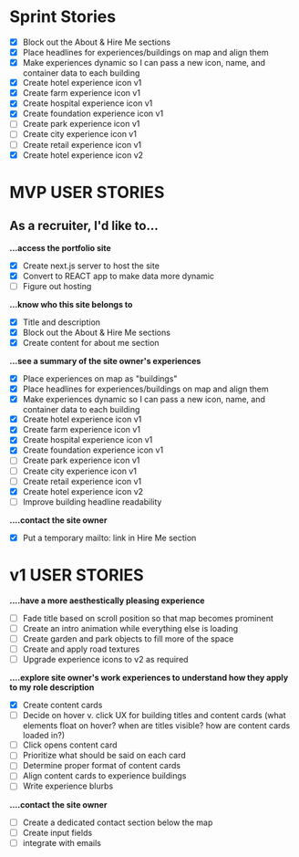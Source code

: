 # Sprint Stories
- [x] Block out the About & Hire Me sections
- [x] Place headlines for experiences/buildings on map and align them
- [x] Make experiences dynamic so I can pass a new icon, name, and container data to each building
- [x] Create hotel experience icon v1
- [x] Create farm experience icon v1
- [x] Create hospital experience icon v1
- [x] Create foundation experience icon v1
- [ ] Create park experience icon v1
- [ ] Create city experience icon v1
- [ ] Create retail experience icon v1
- [x] Create hotel experience icon v2

# MVP USER STORIES
## As a recruiter, I'd like to...
**...access the portfolio site**
- [x] Create next.js server to host the site
- [x] Convert to REACT app to make data more dynamic
- [ ] Figure out hosting

**...know who this site belongs to** 
- [x] Title and description
- [x] Block out the About & Hire Me sections
- [x] Create content for about me section

**...see a summary of the site owner's experiences**
- [x] Place experiences on map as "buildings"
- [x] Place headlines for experiences/buildings on map and align them
- [x] Make experiences dynamic so I can pass a new icon, name, and container data to each building
- [x] Create hotel experience icon v1
- [x] Create farm experience icon v1
- [x] Create hospital experience icon v1
- [x] Create foundation experience icon v1
- [ ] Create park experience icon v1
- [ ] Create city experience icon v1
- [ ] Create retail experience icon v1
- [x] Create hotel experience icon v2
- [ ] Improve building headline readability

**....contact the site owner**
- [x] Put a temporary mailto: link in Hire Me section


# v1 USER STORIES
**....have a more aesthestically pleasing experience**
- [ ] Fade title based on scroll position so that map becomes prominent
- [ ] Create an intro animation while everything else is loading
- [ ] Create garden and park objects to fill more of the space
- [ ] Create and apply road textures
- [ ] Upgrade experience icons to v2 as required

**....explore site owner's work experiences to understand how they apply to my role description**
- [x] Create content cards
- [ ] Decide on hover v. click UX for building titles and content cards 
    (what elements float on hover? when are titles visible? how are content cards loaded in?)
- [ ] Click opens content card
- [ ] Prioritize what should be said on each card
- [ ] Determine proper format of content cards 
- [ ] Align content cards to experience buildings
- [ ] Write experience blurbs

**....contact the site owner**
- [ ] Create a dedicated contact section below the map
- [ ] Create input fields
- [ ] integrate with emails